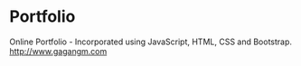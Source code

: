 # Portfolio
Online Portfolio - Incorporated using JavaScript, HTML, CSS and Bootstrap.
http://www.gagangm.com
